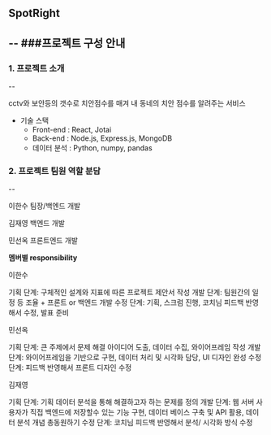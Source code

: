 ## SpotRight
--
###프로젝트 구성 안내
--
### 1. 프로젝트 소개
--

cctv와 보안등의 갯수로 치안점수를 매겨 내 동네의 치안 점수를 알려주는 서비스

- 기술 스택
  - Front-end : React, Jotai
  - Back-end : Node.js, Express.js, MongoDB
  - 데이터 분석 : Python, numpy, pandas
 

### 2. 프로젝트 팀원 역할 분담
--

이한수
팀장/백엔드 개발

김재영
백엔드 개발

민선옥
프론트엔드 개발

**멤버별 responsibility**

이한수

기획 단계: 구체적인 설계와 지표에 따른 프로젝트 제안서 작성
개발 단계: 팀원간의 일정 등 조율 + 프론트 or 백엔드 개발
수정 단계: 기획, 스크럼 진행, 코치님 피드백 반영해서 수정, 발표 준비


민선옥

기획 단계: 큰 주제에서 문제 해결 아이디어 도출, 데이터 수집, 와이어프레임 작성
개발 단계: 와이어프레임을 기반으로 구현, 데이터 처리 및 시각화 담당, UI 디자인 완성
수정 단계: 피드백 반영해서 프론트 디자인 수정

김재영

기획 단계: 기획 데이터 분석을 통해 해결하고자 하는 문제를 정의
개발 단계: 웹 서버 사용자가 직접 백엔드에 저장할수 있는 기능 구현, 데이터 베이스 구축 및 API 활용, 데이터 분석 개념 총동원하기
수정 단계: 코치님 피드백 반영해서 분석/ 시각화 방식 수정
